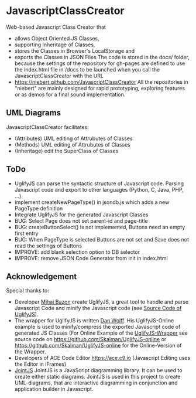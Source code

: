 # JavascriptClassCreator
Web-based Javascript Class Creator that
* allows Object Oriented JS Classes,
* supporting Inheritage of Classes,
* stores the Classes in Browser's LocalStorage and
* exports the Classes in JSON Files
The code is stored in the docs/ folder, because the settings of the repository for gh-pages are defined to use the index.html file in /docs to be launched when you call the JavascriptClassCreator with the URL
* https://niebert.github.com/JavascriptClassCreator
All the repositories in "niebert" are mainly designed for rapid prototyping, exploring features or as demos for a final sound implementation.

## UML Diagrams ##
JavascriptClassCreator facilitates:
* (Attributes) UML editing of Attrubutes of Classes
* (Methods) UML editing of Attrubutes of Classes
* (Inheritage) edit the SuperClass of Classes

## ToDo
* UglifyJS can parse the syntactic structure of Javascript code. Parsing Javascript code and export to other languages (Python, C, Java, PHP, ...)
* implement createNewPageType() in jsondb.js  which adds a new PageType definition
* Integrate UglifyJS for the generated Javascript Classes
* BUG: Select Page does not set parent-id and page-title
* BUG: createButtonSelect() is not implemented, Buttons need an empty first entry
* BUG: When PageType is selected Buttons are not set and Save does not read the settings of Buttons
* IMPROVE: add blank selection option to DB selector
* IMPROVE: remove JSON Code Generator from init in index.html


## Acknowledgement
Special thanks to:
* Developer [Mihai Bazon](http://lisperator.net/) create UglifyJS, a great tool to handle and parse Javascript Code and minify the Javascript code (see [Source Code of UglifyJS](https://github.com/mishoo/UglifyJS2)).
* The wrapper for UglifyJS is written [Dan Wolff](http://danwolff.se/). His UglifyJS-Online example is used to minify/compress the exported Javascript code of generated JS Classes (For Online Example of the [UglifyJS-Wrapper](https://skalman.github.io/UglifyJS-online/) see source code on https://github.com/Skalman/UglifyJS-online or https://github.com/Skalman/UglifyJS-online for the Online-Version of the Wrapper.
* Developers of ACE Code Editor https://ace.c9.io (Javascript Editing uses the Editor in iFrames)
* [JointJS](https://github.com/clientIO/joint) JointJS is a JavaScript diagramming library. It can be used to create either static diagrams. JointJS is used in this project to create UML-diagrams, that are interactive diagramming in conjunction and application builder in Javascript.

